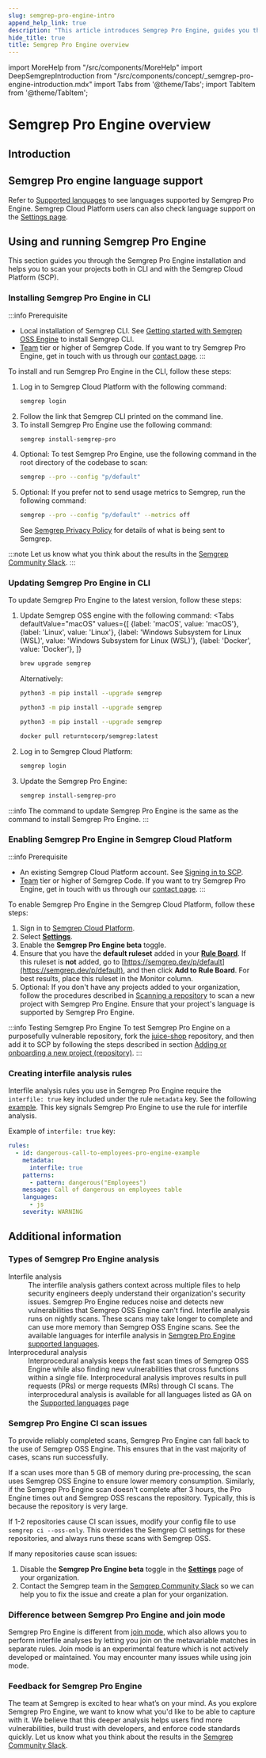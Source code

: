 ```yaml
---
slug: semgrep-pro-engine-intro
append_help_link: true
description: "This article introduces Semgrep Pro Engine, guides you through installation, and provides some additional information."
hide_title: true
title: Semgrep Pro Engine overview
---
```


import MoreHelp from "/src/components/MoreHelp"
import DeepSemgrepIntroduction from "/src/components/concept/_semgrep-pro-engine-introduction.mdx"
import Tabs from '@theme/Tabs';
import TabItem from '@theme/TabItem';

# Semgrep Pro Engine overview

## Introduction

<DeepSemgrepIntroduction />

## Semgrep Pro engine language support

Refer to [Supported languages](/supported-languages/#semgrep-pro-engine) to see languages supported by Semgrep Pro Engine. Semgrep Cloud Platform users can also check language support on the [Settings page](https://semgrep.dev/orgs/-/settings).

## Using and running Semgrep Pro Engine

This section guides you through the Semgrep Pro Engine installation and helps you to scan your projects both in CLI and with the Semgrep Cloud Platform (SCP).

### Installing Semgrep Pro Engine in CLI

:::info Prerequisite
- Local installation of Semgrep CLI. See [Getting started with Semgrep OSS Engine](/getting-started) to install Semgrep CLI.
- [Team](https://semgrep.dev/pricing) tier or higher of Semgrep Code. If you want to try Semgrep Pro Engine, get in touch with us through our [contact page](https://semgrep.dev/contact-us).
:::

To install and run Semgrep Pro Engine in the CLI, follow these steps:

1. Log in to Semgrep Cloud Platform with the following command:
    ```sh
    semgrep login
    ```
1. Follow the link that Semgrep CLI printed on the command line.
1. To install Semgrep Pro Engine use the following command:
    ```sh
    semgrep install-semgrep-pro
    ```
1. Optional: To test Semgrep Pro Engine, use the following command in the root directory of the codebase to scan:
    ```bash
    semgrep --pro --config "p/default" 
    ```
1. Optional: If you prefer not to send usage metrics to Semgrep, run the following command:
    ```bash
    semgrep --pro --config "p/default" --metrics off
    ```
    See [Semgrep Privacy Policy](/metrics) for details of what is being sent to Semgrep.

:::note
Let us know what you think about the results in the <a href="https://go.semgrep.dev/slack">Semgrep Community Slack</a>.
:::

### Updating Semgrep Pro Engine in CLI

To update Semgrep Pro Engine to the latest version, follow these steps:

1. Update Semgrep OSS engine with the following command:
    <Tabs
        defaultValue="macOS"
        values={[
        {label: 'macOS', value: 'macOS'},
        {label: 'Linux', value: 'Linux'},
        {label: 'Windows Subsystem for Linux (WSL)', value: 'Windows Subsystem for Linux (WSL)'},
        {label: 'Docker', value: 'Docker'},
        ]}
    >

    <TabItem value='macOS'>

    ```bash
    brew upgrade semgrep
    ```

    Alternatively:

    ```bash
    python3 -m pip install --upgrade semgrep
    ```

    </TabItem>

    <TabItem value='Linux'>

    ```bash
    python3 -m pip install --upgrade semgrep
    ```

    </TabItem>

    <TabItem value='Windows Subsystem for Linux (WSL)'>

    ```bash
    python3 -m pip install --upgrade semgrep
    ```

    </TabItem>

    <TabItem value='Docker'>

    ```bash
    docker pull returntocorp/semgrep:latest
    ```

    </TabItem>

    </Tabs>

1. Log in to Semgrep Cloud Platform:
    ```sh
    semgrep login
    ```
1. Update the Semgrep Pro Engine:
    ```sh
    semgrep install-semgrep-pro
    ```

:::info
The command to update Semgrep Pro Engine is the same as the command to install Semgrep Pro Engine.
:::

### Enabling Semgrep Pro Engine in Semgrep Cloud Platform

:::info Prerequisite
- An existing Semgrep Cloud Platform account. See [Signing in to SCP](/semgrep-code/getting-started/#semgrep-code-with-semgrep-cloud-platform).
- [Team](https://semgrep.dev/pricing) tier or higher of Semgrep Code. If you want to try Semgrep Pro Engine, get in touch with us through our [contact page](https://semgrep.dev/contact-us).
:::

To enable Semgrep Pro Engine in the Semgrep Cloud Platform, follow these steps:

1. Sign in to [Semgrep Cloud Platform](https://semgrep.dev/login).
1. Select **[Settings](https://semgrep.dev/orgs/-/settings)**.
1. Enable the <i class="fa-solid fa-toggle-large-on"></i> **Semgrep Pro Engine beta** toggle.
1. Ensure that you have the **default ruleset** added in your **[Rule Board](https://semgrep.dev/orgs/-/board)**. If this ruleset is **not** added, go to [https://semgrep.dev/p/default](https://semgrep.dev/p/default), and then click **Add to Rule Board**. For best results, place this ruleset in the Monitor column.
1. Optional: If you don't have any projects added to your organization, follow the procedures described in [Scanning a repository](/semgrep-code/getting-started/#semgrep-code-with-semgrep-cloud-platform) to scan a new project with Semgrep Pro Engine. Ensure that your project's language is supported by Semgrep Pro Engine.

:::info Testing Semgrep Pro Engine
To test Semgrep Pro Engine on a purposefully vulnerable repository, fork the [juice-shop](https://github.com/juice-shop/juice-shop) repository, and then add it to SCP by following the steps described in section [Adding or onboarding a new project (repository)](/semgrep-code/getting-started/#adding-or-onboarding-a-new-project-repository).
:::

### Creating interfile analysis rules

Interfile analysis rules you use in Semgrep Pro Engine require the `interfile: true` key included under the rule `metadata` key. See the following [example](https://semgrep.dev/s/3NZb). This key signals Semgrep Pro Engine to use the rule for interfile analysis.

Example of `interfile: true` key:
```yaml
rules:
  - id: dangerous-call-to-employees-pro-engine-example
    metadata:
      interfile: true
    patterns:
      - pattern: dangerous("Employees")
    message: Call of dangerous on employees table
    languages:
      - js
    severity: WARNING
```

## Additional information

### Types of Semgrep Pro Engine analysis  

<dl>
    <dt>Interfile analysis</dt>
    <dd>The interfile analysis gathers context across multiple files to help security engineers deeply understand their organization's security issues. Semgrep Pro Engine reduces noise and detects new vulnerabilities that Semgrep OSS Engine can't find. Interfile analysis runs on nightly scans. These scans may take longer to complete and can use more memory than Semgrep OSS Engine scans. See the available languages for interfile analysis in <a href="/docs/supported-languages/#semgrep-pro-engine">Semgrep Pro Engine supported languages</a>.</dd>
    <dt>Interprocedural analysis</dt>
    <dd>Interprocedural analysis keeps the fast scan times of Semgrep OSS Engine while also finding new vulnerabilities that cross functions within a single file. Interprocedural analysis improves results in pull requests (PRs) or merge requests (MRs) through CI scans. The interprocedural analysis is available for all languages listed as GA on the <a href="/docs/supported-languages/">Supported languages</a> page</dd>
</dl>


### Semgrep Pro Engine CI scan issues

To provide reliably completed scans, Semgrep Pro Engine can fall back to the use of Semgrep OSS Engine. This ensures that in the vast majority of cases, scans run successfully.

If a scan uses more than 5&nbsp;GB of memory during pre-processing, the scan uses Semgrep OSS Engine to ensure lower memory consumption. Similarly, if the Semgrep Pro Engine scan doesn't complete after 3 hours, the Pro Engine times out and Semgrep OSS rescans the repository. Typically, this is because the repository is very large.

If 1-2 repositories cause CI scan issues, modify your config file to use `semgrep ci --oss-only`. This overrides the Semgrep CI settings for these repositories, and always runs these scans with Semgrep OSS. 

If many repositories cause scan issues:
1. Disable the <i class="fa-solid fa-toggle-large-on"></i> **Semgrep Pro Engine beta** toggle in the **[Settings](https://semgrep.dev/orgs/-/settings)** page of your organization.
1. Contact the Semgrep team in the <a href="https://go.semgrep.dev/slack">Semgrep Community Slack</a> so we can help you to fix the issue and create a plan for your organization.

### Difference between Semgrep Pro Engine and join mode

Semgrep Pro Engine is different from [join mode](/writing-rules/experiments/join-mode/overview/), which also allows you to perform interfile analyses by letting you join on the metavariable matches in separate rules. Join mode is an experimental feature which is not actively developed or maintained. You may encounter many issues while using join mode.

### Feedback for Semgrep Pro Engine

The team at Semgrep is excited to hear what’s on your mind. As you explore Semgrep Pro Engine, we want to know what you'd like to be able to capture with it. We believe that this deeper analysis helps users find more vulnerabilities, build trust with developers, and enforce code standards quickly. Let us know what you think about the results in the <a href="https://go.semgrep.dev/slack">Semgrep Community Slack</a>.

<MoreHelp />
